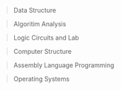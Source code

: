 >Data Structure

>Algoritim Analysis

>Logic Circuits and Lab

>Computer Structure

>Assembly Language Programming

>Operating Systems
